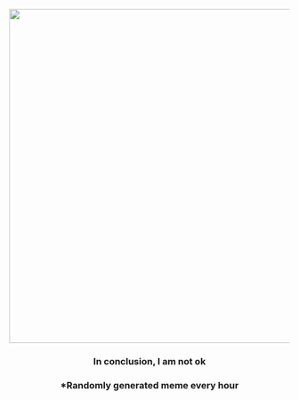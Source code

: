 <p align="center">
        <img src="https://i.redd.it/cb9wnhlbvyp81.jpg" width="600" height="600">
        </p>
        <h3 align="center">In conclusion, I am not ok</h3>
        <h3 align="center">*Randomly generated meme every hour</h3>
    